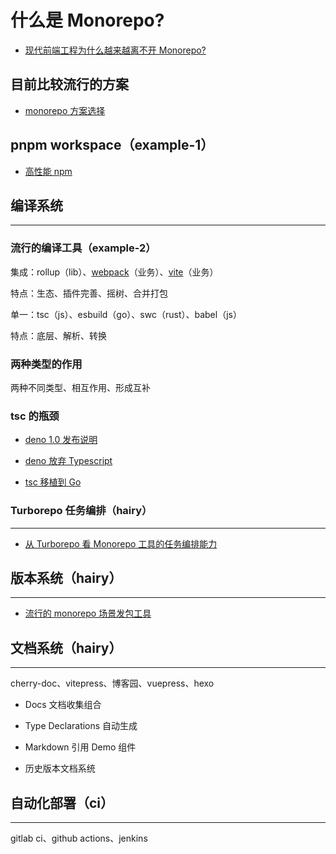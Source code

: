 # 什么是 Monorepo?

- [现代前端工程为什么越来越离不开 Monorepo?](https://juejin.cn/post/6944877410827370504)

## 目前比较流行的方案

- [monorepo 方案选择](https://github.com/practicajs/practica/blob/main/docs/docs/decisions/monorepo.md)


## pnpm workspace（example-1）

- [高性能 npm](https://zhuanlan.zhihu.com/p/457698236)

## 编译系统

***

### 流行的编译工具（example-2）

集成：rollup（lib）、[webpack](https://tuimao233.gitee.io/mao-blog/ruan-jian-kai-fa/qian-duan-bi-ji/23-webpack-quan-mian-fen-xi.html)（业务）、[vite](https://tuimao233.gitee.io/mao-blog/ruan-jian-kai-fa/qian-duan-bi-ji/41-vite-shi-yong-yu-yuan-li-fen-xi.html#vite-%E6%98%AF%E4%BB%80%E4%B9%88)（业务）

特点：生态、插件完善、摇树、合并打包

单一：tsc（js）、esbuild（go）、swc（rust）、babel（js）

特点：底层、解析、转换

### 两种类型的作用

两种不同类型、相互作用、形成互补

### tsc 的瓶颈

- [deno 1.0 发布说明](https://baijiahao.baidu.com/s?id=1666721939252305091&wfr=spider&for=pc)

- [deno 放弃 Typescript](https://zhuanlan.zhihu.com/p/353487450)

- [tsc 移植到 Go](https://kdy1.dev/posts/2022/1/tsc-go)

### Turborepo 任务编排（hairy）

***

- [从 Turborepo 看 Monorepo 工具的任务编排能力](https://juejin.cn/post/7065323766640967716)

## 版本系统（hairy）

***

- [流行的 monorepo 场景发包工具](https://juejin.cn/post/7024827345059971080)


## 文档系统（hairy）

***

cherry-doc、vitepress、博客园、vuepress、hexo

- Docs 文档收集组合

- Type Declarations 自动生成

- Markdown 引用 Demo 组件

- 历史版本文档系统

## 自动化部署（ci）

***

gitlab ci、github actions、jenkins

